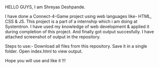 HELLO GUYS, I am Shreyas Deshpande.

I have done a Connect-4-Game project using web languages like- HTML, CSS & JS. This project is a part of a internship which i am doing at Systemtron. I have used my knowledge of web development & applied it during completion of this project. And finally got output succesfully. I have attached screenshot of output in the repository.

Steps to use:- Download all files from this repository. Save it in a single folder. Open index.html to view output.

Hope you will use and like it !!!
